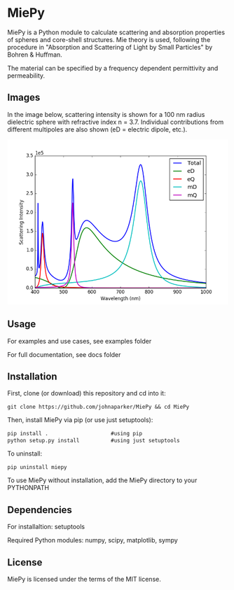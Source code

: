 MiePy
==============
MiePy is a Python module to calculate scattering and absorption properties of spheres and core-shell structures. Mie theory is used, following the procedure in "Absorption and Scattering of Light by Small Particles" by Bohren & Huffman.

The material can be specified by a frequency dependent permittivity and permeability.


Images
--------------
In the image below, scattering intensity is shown for a 100 nm radius dielectric sphere with refractive index n = 3.7. Individual contributions from different multipoles are also shown (eD = electric dipole, etc.).

<p align="center">
  <img src="images/sphere_scattering.png?raw=true" width="600">
</p>


Usage
--------------

For examples and use cases, see examples folder

For full documentation, see docs folder


Installation
--------------
First, clone (or download) this repository and cd into it:

```shell
git clone https://github.com/johnaparker/MiePy && cd MiePy
```

Then, install MiePy via pip (or use just setuptools):

```shell
pip install .                    #using pip
python setup.py install          #using just setuptools
```

To uninstall:

```shell
pip uninstall miepy 
```

To use MiePy without installation, add the MiePy directory to your PYTHONPATH


Dependencies
--------------
For installaltion: setuptools

Required Python modules: numpy, scipy, matplotlib, sympy


License
--------------
MiePy is licensed under the terms of the MIT license.
